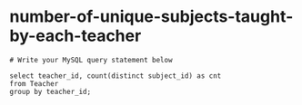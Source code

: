 
  # number-of-unique-subjects-taught-by-each-teacher

  ```mysql
  # Write your MySQL query statement below

select teacher_id, count(distinct subject_id) as cnt
from Teacher
group by teacher_id;

  ```
  